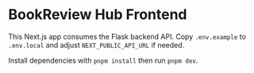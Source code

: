 # BookReview Hub Frontend

This Next.js app consumes the Flask backend API. Copy `.env.example` to `.env.local` and adjust `NEXT_PUBLIC_API_URL` if needed.

Install dependencies with `pnpm install` then run `pnpm dev`.
